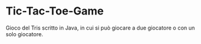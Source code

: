 # Tic-Tac-Toe-Game


Gioco del Tris scritto in Java, in cui si può giocare a due giocatore o con un solo giocatore.
